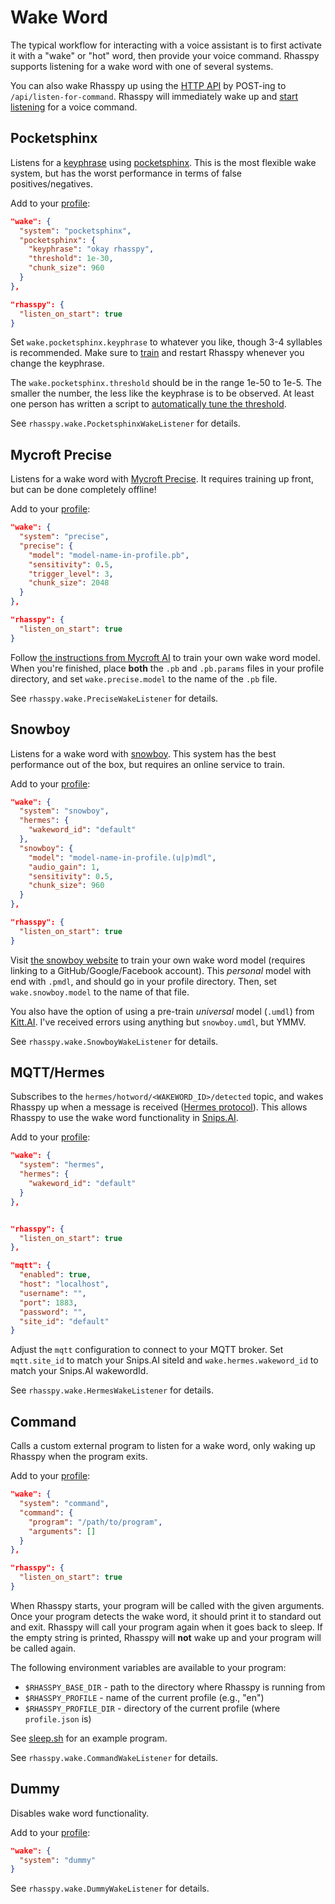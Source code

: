 # Wake Word

The typical workflow for interacting with a voice assistant is to first activate it with a "wake" or "hot" word, then provide your voice command. Rhasspy supports listening for a wake word with one of several systems.

You can also wake Rhasspy up using the [HTTP API](usage.md#http-api) by POST-ing to `/api/listen-for-command`. Rhasspy will immediately wake up and [start listening](command-listener.md) for a voice command.

## Pocketsphinx

Listens for a [keyphrase](https://cmusphinx.github.io/wiki/tutoriallm/#using-keyword-lists-with-pocketsphinx) using [pocketsphinx](https://github.com/cmusphinx/pocketsphinx). This is the most flexible wake system, but has the worst performance in terms of false positives/negatives.

Add to your [profile](profiles.md):

```json
"wake": {
  "system": "pocketsphinx",
  "pocketsphinx": {
    "keyphrase": "okay rhasspy",
    "threshold": 1e-30,
    "chunk_size": 960
  }
},

"rhasspy": {
  "listen_on_start": true
}
```
    
Set `wake.pocketsphinx.keyphrase` to whatever you like, though 3-4 syllables is recommended. Make sure to [train](training.md) and restart Rhasspy whenever you change the keyphrase.

The `wake.pocketsphinx.threshold` should be in the range 1e-50 to 1e-5. The smaller the number, the less like the keyphrase is to be observed. At least one person has written a script to [automatically tune the threshold](https://medium.com/@PankajB96/automatic-tuning-of-keyword-spotting-thresholds-a27256869d31).

See `rhasspy.wake.PocketsphinxWakeListener` for details.

## Mycroft Precise

Listens for a wake word with [Mycroft Precise](https://github.com/MycroftAI/mycroft-precise). It requires training up front, but can be done completely offline!

Add to your [profile](profiles.md):

```json
"wake": {
  "system": "precise",
  "precise": {
    "model": "model-name-in-profile.pb",
    "sensitivity": 0.5,
    "trigger_level": 3,
    "chunk_size": 2048
  }
},

"rhasspy": {
  "listen_on_start": true
}
```
    
Follow [the instructions from Mycroft AI](https://github.com/MycroftAI/mycroft-precise/wiki/Training-your-own-wake-word#how-to-train-your-own-wake-word) to train your own wake word model. When you're finished, place **both** the `.pb` and `.pb.params` files in your profile directory, and set `wake.precise.model` to the name of the `.pb` file.
    
See `rhasspy.wake.PreciseWakeListener` for details.

## Snowboy

Listens for a wake word with [snowboy](https://snowboy.kitt.ai). This system has the best performance out of the box, but requires an online service to train.

Add to your [profile](profiles.md):

```json
"wake": {
  "system": "snowboy",
  "hermes": {
    "wakeword_id": "default"
  },
  "snowboy": {
    "model": "model-name-in-profile.(u|p)mdl",
    "audio_gain": 1,
    "sensitivity": 0.5,
    "chunk_size": 960
  }
},

"rhasspy": {
  "listen_on_start": true
}
```
    
Visit [the snowboy website](https://snowboy.kitt.ai) to train your own wake word model (requires linking to a GitHub/Google/Facebook account). This *personal* model with end with `.pmdl`, and should go in your profile directory. Then, set `wake.snowboy.model` to the name of that file.

You also have the option of using a pre-train *universal* model (`.umdl`) from [Kitt.AI](https://github.com/Kitt-AI/snowboy/tree/master/resources/models). I've received errors using anything but `snowboy.umdl`, but YMMV.

See `rhasspy.wake.SnowboyWakeListener` for details.

## MQTT/Hermes

Subscribes to the `hermes/hotword/<WAKEWORD_ID>/detected` topic, and wakes Rhasspy up when a message is received ([Hermes protocol](https://docs.snips.ai/ressources/hermes-protocol)). This allows Rhasspy to use the wake word functionality in [Snips.AI](https://snips.ai/).

Add to your [profile](profiles.md):

```json
"wake": {
  "system": "hermes",
  "hermes": {
    "wakeword_id": "default"
  }
},


"rhasspy": {
  "listen_on_start": true
},

"mqtt": {
  "enabled": true,
  "host": "localhost",
  "username": "",
  "port": 1883,
  "password": "",
  "site_id": "default"
}
```
    
Adjust the `mqtt` configuration to connect to your MQTT broker.
Set `mqtt.site_id` to match your Snips.AI siteId and `wake.hermes.wakeword_id` to match your Snips.AI wakewordId.

See `rhasspy.wake.HermesWakeListener` for details.

## Command

Calls a custom external program to listen for a wake word, only waking up Rhasspy when the program exits.

Add to your [profile](profiles.md):

```json
"wake": {
  "system": "command",
  "command": {
    "program": "/path/to/program",
    "arguments": []
  }
},

"rhasspy": {
  "listen_on_start": true
}
```
    
When Rhasspy starts, your program will be called with the given arguments. Once your program detects the wake word, it should print it to standard out and exit. Rhasspy will call your program again when it goes back to sleep. If the empty string is printed, Rhasspy will **not** wake up and your program will be called again.

The following environment variables are available to your program:

* `$RHASSPY_BASE_DIR` - path to the directory where Rhasspy is running from
* `$RHASSPY_PROFILE` - name of the current profile (e.g., "en")
* `$RHASSPY_PROFILE_DIR` - directory of the current profile (where `profile.json` is)

See [sleep.sh](https://github.com/synesthesiam/rhasspy/blob/master/bin/mock-commands/sleep.sh) for an example program.

See `rhasspy.wake.CommandWakeListener` for details.

## Dummy

Disables wake word functionality.

Add to your [profile](profiles.md):

```json
"wake": {
  "system": "dummy"
}
```

See `rhasspy.wake.DummyWakeListener` for details.
